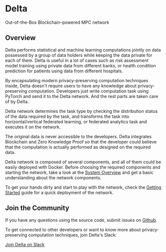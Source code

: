 # Delta

Out-of-the-Box Blockchain-powered MPC network

## Overview

Delta performs statistical and machine learning computations jointly on data possessed by a group of data holders while keeping the data private for each of them. Delta is useful in a lot of cases such as risk assessment model training using private data from different banks, or health condition prediction for patients using data from different hospitals.

By encapsulating modern privacy-preserving computation techniques inside, Delta doesn't require users to have any knowledge about privacy-preserving computation. Developers just write computation task using PyTorch and send it to the Delta network. And the rest parts are taken care of by Delta.

Delta network determines the task type by checking the distribution status of the data required by the task, and transforms the task into horizontal/vertical federated learning, or federated analytics task and executes it on the network.

The original data is never accessible to the developers. Delta integrates Blockchain and Zero Knowledge Proof so that the developer could believe that the computation is actually performed as designed on the required data.

Delta network is composed of several components, and all of them could be easily deployed with Docker. Before choosing the required components and starting the network, take a look at the [System Overview](https://docs.deltampc.com/v/en/system-overview) and get a basic understanding about the network components.

To get your hands dirty and start to play with the network, check the [Getting Started](https://docs.deltampc.com/v/en/getting-started) guide for a quick deployment of the network.

## Join the Community

If you have any questions using the source code, submit issues on [Github](https://github.com/delta-mpc).

To get connected to other developers or want to know more about privacy-preserving computation techniques, join Delta's Slack:

[Join Delta on Slack](https://join.slack.com/t/delta-mpc/shared\_invite/zt-uaqm185x-52oCXcxoYvRlFwEoMUC8Tw)


